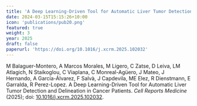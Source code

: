 ```yaml
---
title: 'A Deep Learning-Driven Tool for Automatic Liver Tumor Detection and Delineation in Cancer Patients'
date: 2024-03-15T15:15:26+10:00
icon: 'publications/pub20.png'
featured: true
weight: 3
year: 2025
draft: false
paperurl: 'https://doi.org/10.1016/j.xcrm.2025.102032'
---
```


M Balaguer-Montero, A Marcos Morales, M Ligero, C Zatse, D Leiva, LM Atlagich, N Staikoglou, C Viaplana, C Monreal-Agüero, J Mateo, J Hernando, A García-Álvarez, F Salvà, J Capdevila, ME Elez, R Dienstmann, E Garralda, R Perez-Lopez. A Deep Learning-Driven Tool for Automatic Liver Tumor Detection and Delineation in Cancer Patients. *Cell Reports Medicine* (2025); doi: [10.1016/j.xcrm.2025.102032](https://doi.org/10.1016/j.xcrm.2025.102032).
